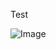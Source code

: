 Test

![Image](https://defenders.org/sites/default/files/styles/large/public/dolphin-kristian-sekulic-isp.jpg)
